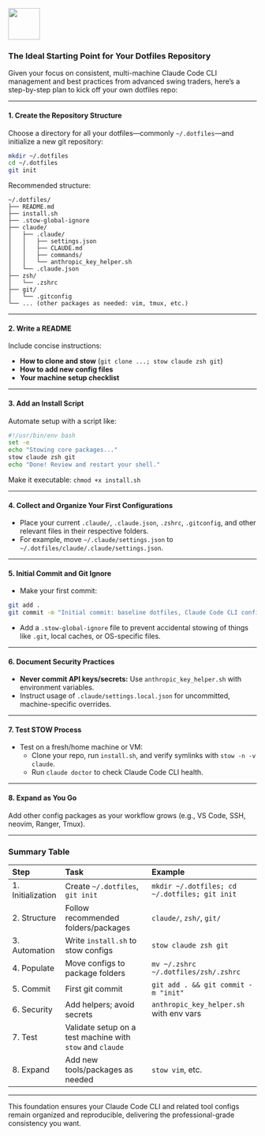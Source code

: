 <img src="https://r2cdn.perplexity.ai/pplx-full-logo-primary-dark%402x.png" style="height:64px;margin-right:32px"/>

### The Ideal Starting Point for Your Dotfiles Repository

Given your focus on consistent, multi-machine Claude Code CLI management and best practices from advanced swing traders, here’s a step-by-step plan to kick off your own dotfiles repo:

***

#### **1. Create the Repository Structure**

Choose a directory for all your dotfiles—commonly `~/.dotfiles`—and initialize a new git repository:

```bash
mkdir ~/.dotfiles
cd ~/.dotfiles
git init
```

Recommended structure:

```
~/.dotfiles/
├── README.md
├── install.sh
├── .stow-global-ignore
├── claude/
│   ├── .claude/
│   │   ├── settings.json
│   │   ├── CLAUDE.md
│   │   ├── commands/
│   │   └── anthropic_key_helper.sh
│   └── .claude.json
├── zsh/
│   └── .zshrc
├── git/
│   └── .gitconfig
└── ... (other packages as needed: vim, tmux, etc.)
```


***

#### **2. Write a README**

Include concise instructions:

- **How to clone and stow** (`git clone ...; stow claude zsh git`)
- **How to add new config files**
- **Your machine setup checklist**

***

#### **3. Add an Install Script**

Automate setup with a script like:

```bash
#!/usr/bin/env bash
set -e
echo "Stowing core packages..."
stow claude zsh git
echo "Done! Review and restart your shell."
```

Make it executable: `chmod +x install.sh`

***

#### **4. Collect and Organize Your First Configurations**

- Place your current `.claude/`, `.claude.json`, `.zshrc`, `.gitconfig`, and other relevant files in their respective folders.
- For example, move `~/.claude/settings.json` to `~/.dotfiles/claude/.claude/settings.json`.

***

#### **5. Initial Commit and Git Ignore**

- Make your first commit:

```bash
git add .
git commit -m "Initial commit: baseline dotfiles, Claude Code CLI configs"
```

- Add a `.stow-global-ignore` file to prevent accidental stowing of things like `.git`, local caches, or OS-specific files.

***

#### **6. Document Security Practices**

- **Never commit API keys/secrets:** Use `anthropic_key_helper.sh` with environment variables.
- Instruct usage of `.claude/settings.local.json` for uncommitted, machine-specific overrides.

***

#### **7. Test STOW Process**

- Test on a fresh/home machine or VM:
    - Clone your repo, run `install.sh`, and verify symlinks with `stow -n -v claude`.
    - Run `claude doctor` to check Claude Code CLI health.

***

#### **8. Expand as You Go**

Add other config packages as your workflow grows (e.g., VS Code, SSH, neovim, Ranger, Tmux).

***

### **Summary Table**

| Step | Task | Example |
| :-- | :-- | :-- |
| 1. Initialization | Create `~/.dotfiles`, `git init` | `mkdir ~/.dotfiles; cd ~/.dotfiles; git init` |
| 2. Structure | Follow recommended folders/packages | `claude/`, `zsh/`, `git/` |
| 3. Automation | Write `install.sh` to stow configs | `stow claude zsh git` |
| 4. Populate | Move configs to package folders | `mv ~/.zshrc ~/.dotfiles/zsh/.zshrc` |
| 5. Commit | First git commit | `git add . && git commit -m "init"` |
| 6. Security | Add helpers; avoid secrets | `anthropic_key_helper.sh` with env vars |
| 7. Test | Validate setup on a test machine with `stow` and `claude` |  |
| 8. Expand | Add new tools/packages as needed | `stow vim`, etc. |


***

This foundation ensures your Claude Code CLI and related tool configs remain organized and reproducible, delivering the professional-grade consistency you want.

